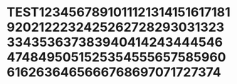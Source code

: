 # TEST1234567891011121314151617181920212223242526272829303132333435363738394041424344454647484950515253545556575859606162636465666768697071727374